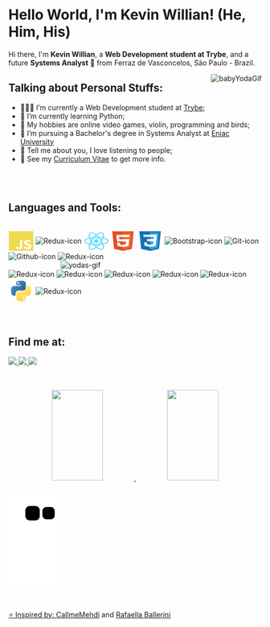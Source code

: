# Hello World, I'm Kevin Willian! (He, Him, His)

Hi there, I'm **Kevin Willian**, a **Web Development student at Trybe**, and a future **Systems Analyst** 🚀 from Ferraz de Vasconcelos, São Paulo - Brazil. 

  <img align="right" alt="babyYodaGif" src="https://media.giphy.com/media/Ken6Yg5n7bYStW4JYB/giphy.gif"/>
  

##

## **Talking about Personal Stuffs:**

- 👨🏽‍💻 I’m currently a Web Development student at [Trybe](https://www.betrybe.com/);
- 🌱 I’m currently learning Python;
- 🤔 My hobbies are online video games, violin, programming and birds;
- 💼 I’m pursuing a Bachelor's degree in Systems Analyst at [Eniac University](https://www.eniac.com.br/)
- 💬 Tell me about you, I love listening to people;
- 📝 See my [Curriculum Vitae](https://docs.google.com/document/d/10LCnDlXdzliVrGUYR4GxZxh21_1CIAgH/edit?usp=sharing&ouid=104965067756983392667&rtpof=true&sd=true) to get more info.

##

<br/>

## **Languages and Tools:**

<div style="display: inline_block"><br>
  <img align="center" alt="Js-icon" height="40" width="50" src="https://raw.githubusercontent.com/devicons/devicon/master/icons/javascript/javascript-plain.svg">
   <img align="center" alt="Redux-icon" height="40" width="50" src="https://cdn.jsdelivr.net/gh/devicons/devicon/icons/typescript/typescript-original.svg" />
  <img align="center" alt="React-icon" height="40" width="50" src="https://raw.githubusercontent.com/devicons/devicon/master/icons/react/react-original.svg">
  <img align="center" alt="HTML-icon" height="40" width="50" src="https://raw.githubusercontent.com/devicons/devicon/master/icons/html5/html5-original.svg">
  <img align="center" alt="CSS-icon" height="40" width="50" src="https://raw.githubusercontent.com/devicons/devicon/master/icons/css3/css3-original.svg">
  <img align="center" alt="Bootstrap-icon" height="40" width="50" src="https://cdn.jsdelivr.net/gh/devicons/devicon/icons/bootstrap/bootstrap-plain.svg">
  <img align="center" alt="Git-icon" height="40" width="50" src="https://cdn.jsdelivr.net/gh/devicons/devicon/icons/git/git-original.svg">
  <img align="center" alt="Github-icon" height="40" width="50" src="https://cdn.jsdelivr.net/gh/devicons/devicon/icons/github/github-original.svg">
  <img align="center" alt="Redux-icon" height="40" width="50" src="https://cdn.jsdelivr.net/gh/devicons/devicon/icons/redux/redux-original.svg">
  <img align="right" alt="yodas-gif" src="https://media.giphy.com/media/26FmQ6EOvLxp6cWyY/giphy.gif" width="400">
  <br/>
  <br/>
  <img align="center" alt="Redux-icon" width="100" src="https://cdn.jsdelivr.net/gh/devicons/devicon/icons/nodejs/nodejs-original-wordmark.svg" />
    <img align="center" alt="Redux-icon" width="100" src="https://cdn.jsdelivr.net/gh/devicons/devicon/icons/sequelize/sequelize-original-wordmark.svg">
   <img align="center" alt="Redux-icon"  width="60" src="https://imgs.search.brave.com/8UPTT7a8BOS6r5O7X3sCLgW4R3Gg7B4yUZ5O9hnR2FU/rs:fit:284:284:1/g:ce/aHR0cHM6Ly93d3cu/bWVtZW50b3RlY2gu/aW4vYXNzZXRzL2lt/YWdlcy9pY29ucy9l/eHByZXNzLnBuZw">
  <img align="center" alt="Redux-icon" width="50"  src="https://cdn.jsdelivr.net/gh/devicons/devicon/icons/docker/docker-original-wordmark.svg">
  <img align="center" alt="Redux-icon"  width="50" src="https://cdn.jsdelivr.net/gh/devicons/devicon/icons/heroku/heroku-original-wordmark.svg" />  
   <img align="center" alt="Python-icon" width="50" src="https://raw.githubusercontent.com/devicons/devicon/master/icons/python/python-original.svg">
  <img align="center" alt="Redux-icon" text-align="center" width="60"  src="https://cdn.jsdelivr.net/gh/devicons/devicon/icons/mysql/mysql-original-wordmark.svg" >
</div>
<br/>
<br/>

<div style="display: inline_block">
  <h2>Find me at:</h2>
  <a href="https://github.com/zLibrian" target="_blank">
  <img src="https://img.shields.io/badge/GitHub-100000?style=for-the-badge&logo=github&logoColor=white" >
</a> 
<a href="https://www.linkedin.com/in/kevin-willian-santos/" target="_blank">
  <img src="https://img.shields.io/badge/LinkedIn-0077B5?style=for-the-badge&logo=linkedin&logoColor=white" >
</a>
<a href = "mailto:kevinwillian084@gmail.com"><img src="https://img.shields.io/badge/Gmail-D14836?style=for-the-badge&logo=gmail&logoColor=white" target="_blank"></a>
 </div>
 
 ##
 <br/>

 <div align="center">
  <a href="https://github.com/zLibrian">
  <img width="45%" height="180em" src="https://github-readme-stats.vercel.app/api?username=zLibrian&show_icons=true&theme=dracula&include_all_commits=true&count_private=true"/>
  <img width="45%" height="180em" src="https://github-readme-stats.vercel.app/api/top-langs/?username=zLibrian&layout=compact&langs_count=7&theme=dracula"/>
</div>
  
  ![snake gif](https://github.com/zLibrian/zLibrian/blob/output/github-contribution-grid-snake.svg)
  
  <br/>
  
  
⭐️ Inspired by: [CallmeMehdi](https://github.com/CallmeMehdi) and [Rafaella Ballerini](https://github.com/rafaballerini)
